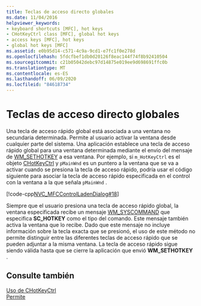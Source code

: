 ```yaml
---
title: Teclas de acceso directo globales
ms.date: 11/04/2016
helpviewer_keywords:
- keyboard shortcuts [MFC], hot keys
- CHotKeyCtrl class [MFC], global hot keys
- access keys [MFC], hot keys
- global hot keys [MFC]
ms.assetid: e0b95d14-c571-4c9a-9cd1-e7fc1f0e278d
ms.openlocfilehash: 5fdcfbef1db0d20126f8eac144f74f8b92410504
ms.sourcegitcommit: c21b05042debc97d14875e019ee9d698691ffc0b
ms.translationtype: MT
ms.contentlocale: es-ES
ms.lasthandoff: 06/09/2020
ms.locfileid: "84618734"
---
```

# <a name="global-hot-keys"></a>Teclas de acceso directo globales

Una tecla de acceso rápido global está asociada a una ventana no secundaria determinada. Permite al usuario activar la ventana desde cualquier parte del sistema. Una aplicación establece una tecla de acceso rápido global para una ventana determinada mediante el envío del mensaje de [WM_SETHOTKEY](/windows/win32/inputdev/wm-sethotkey) a esa ventana. Por ejemplo, si `m_HotKeyCtrl` es el objeto [CHotKeyCtrl](reference/chotkeyctrl-class.md) y `pMainWnd` es un puntero a la ventana que se va a activar cuando se presiona la tecla de acceso rápido, podría usar el código siguiente para asociar la tecla de acceso rápido especificada en el control con la ventana a la que señala `pMainWnd` .

[!code-cpp[NVC_MFCControlLadenDialog#18](codesnippet/cpp/global-hot-keys_1.cpp)]

Siempre que el usuario presiona una tecla de acceso rápido global, la ventana especificada recibe un mensaje [WM_SYSCOMMAND](/windows/win32/menurc/wm-syscommand) que especifica **SC_HOTKEY** como el tipo del comando. Este mensaje también activa la ventana que lo recibe. Dado que este mensaje no incluye información sobre la tecla exacta que se presionó, el uso de este método no permite distinguir entre las diferentes teclas de acceso rápido que se pueden adjuntar a la misma ventana. La tecla de acceso rápido sigue siendo válida hasta que se cierre la aplicación que envió **WM_SETHOTKEY** .

## <a name="see-also"></a>Consulte también

[Uso de CHotKeyCtrl](using-chotkeyctrl.md)<br/>
[Permite](controls-mfc.md)
